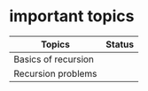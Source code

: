 # important topics

| Topics              | Status |
| ------------------- | ------ |
| Basics of recursion |
| Recursion problems  |
